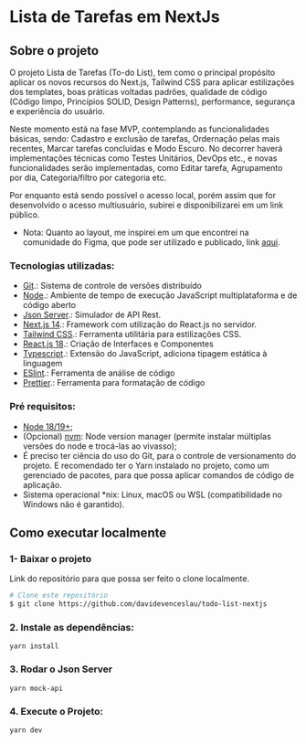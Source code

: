 <!-- ABOUT THE PROJECT -->
# Lista de Tarefas em NextJs

## Sobre o projeto
O projeto Lista de Tarefas (To-do List), tem como o principal propósito aplicar os novos recursos do Next.js, Tailwind CSS para aplicar estilizações dos templates, boas práticas voltadas padrões, qualidade de código (Código limpo, Princípios SOLID, Design Patterns), performance, segurança e experiência do usuário.

Neste momento está na fase MVP, contemplando as funcionalidades básicas, sendo: Cadastro e exclusão de tarefas, Ordernação pelas mais recentes, Marcar tarefas concluídas e Modo Escuro. No decorrer haverá implementações técnicas como Testes Unitários, DevOps etc., e novas funcionalidades serão implementadas, como Editar tarefa, Agrupamento por dia, Categoria/filtro por categoria etc.

Por enquanto está sendo possível o acesso local, porém assim que for desenvolvido o acesso multiusuário, subirei e disponibilizarei em um link público.

- Nota:
Quanto ao layout, me inspirei em um que encontrei na comunidade do Figma, que pode ser utilizado e publicado, link [aqui](https://www.figma.com/design/Jqrkvl2WBjzwFHzIayAcG2/Interactive-To-Do-List-Prototype-with-variables-(Community)?node-id=13-1596&t=TKVcEgdj7G00w3di-0).

<!-- GETTING STARTED -->

### Tecnologias utilizadas:
- [Git](https://git-scm.com).: Sistema de controle de versões distribuído
- [Node](https://nodejs.org/en/).: Ambiente de tempo de execução JavaScript multiplataforma e de código aberto
- [Json Server](https://www.npmjs.com/package/json-server).: Simulador de API Rest.
- [Next.js 14](https://nextjs.org/).: Framework com utilização do React.js no servidor.
- [Tailwind CSS](https://tailwindcss.com/).: Ferramenta utilitária para estilizações CSS.
- [React.js 18](https://reactjs.org/).: Criação de Interfaces e Componentes
- [Typescript](https://www.typescriptlang.org/).: Extensão do JavaScript, adiciona tipagem estática à linguagem
- [ESlint](https://eslint.org/).: Ferramenta de análise de código
- [Prettier](https://prettier.io/).: Ferramenta para formatação de código

### Pré requisitos:
- [Node 18/19+](https://nodejs.org);
- (Opcional) [nvm](https://github.com/nvm-sh/nvm): Node version manager (permite instalar múltiplas versões do node e trocá-las ao vivasso);
- É preciso ter ciência do uso do Git, para o controle de versionamento do projeto. 
E recomendado ter o Yarn instalado no projeto, como um gerenciado de pacotes, para que possa aplicar comandos de código de aplicação. 
- Sistema operacional *nix: Linux, macOS ou WSL (compatibilidade no Windows não é garantido).

## Como executar localmente

### 1- Baixar o projeto
Link do repositório para que possa ser feito o clone localmente. 


  ```bash
  # Clone este repositório
  $ git clone https://github.com/davidevenceslau/todo-list-nextjs
  ```

### 2. Instale as dependências:
`yarn install`

### 3. Rodar o Json Server
`yarn mock-api`

### 4. Execute o Projeto:
`yarn dev`
